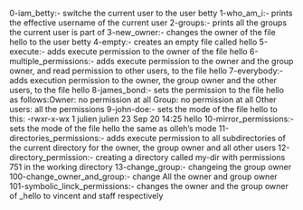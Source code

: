 0-iam_betty:- switche the current user to the user betty
1-who_am_i:-  prints the effective username of the current user
2-groups:- prints all the groups the current user is part of
3-new_owner:- changes the owner of the file hello to the user betty
4-empty:- creates an empty file called hello
5-execute:- adds execute permission to the owner of the file hello
6-multiple_permissions:- adds execute permission to the owner and the group owner, and read permission to other users, to the file hello
7-everybody:- adds execution permission to the owner, the group owner and the other users, to the file hello
8-james_bond:- sets the permission to the file hello as follows:Owner: no permission at all Group: no permission at all Other users: all the permissions
9-john-doe:- sets the mode of the file hello to this: -rwxr-x-wx 1 julien julien 23 Sep 20 14:25 hello
10-mirror_permissions:- sets the mode of the file hello the same as olleh’s mode
11-directories_permissions:- adds execute permission to all subdirectories of the current directory for the owner, the group owner and all other users
12-directory_permission:- creating a directory called my-dir with permissions 751 in the working directory
13-change_group:- changeing  the group owner
100-change_owner_and_group:- change All the owner and group owner 
101-symbolic_linck_permissions:- changes the owner and the group owner of _hello to vincent and staff respectively 
